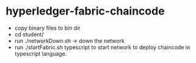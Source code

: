 # hyperledger-fabric-chaincode

- copy binary files to bin dir
- cd student/
- run ./networkDown.sh -> down the network
- run ./startFabric.sh typescript to start network to deploy chaincode in typescript language.

